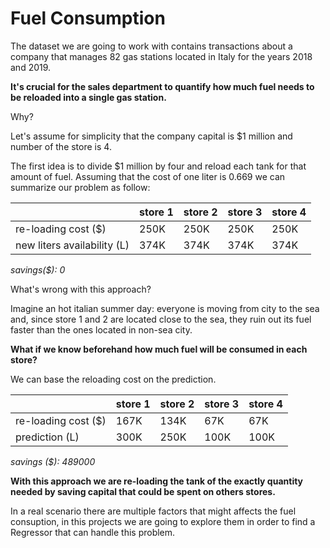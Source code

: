 # Fuel Consumption


The dataset we are going to work with contains transactions about a company that manages 82 gas stations located in Italy for the years 2018 and 2019.

**It's crucial for the sales department to quantify how much fuel needs to be reloaded into a single gas station.**

Why? 

Let's assume for simplicity that the company capital is $1 million and number of the store is 4.  
                
               
The first idea is to divide $1 million by four and reload each tank for that amount of fuel. Assuming that the cost of one liter is 0.669 we can summarize our problem as follow:

                  
|   | store 1 |  store 2 | store 3 | store 4 |
| --- | --- | --- | --- | --- |     
| re-loading cost ($) | 250K | 250K | 250K | 250K |
| new liters availability (L) | 374K | 374K | 374K | 374K |




_savings($): 0_
                  

What's wrong with this approach? 

Imagine an hot italian summer day: everyone is moving from city to the sea and, since store 1 and 2 are located close to the sea, they ruin out its fuel faster than the ones located in non-sea city.



**What if we know beforehand how much fuel will be consumed in each store?**

 
We can base the reloading cost on the prediction. 

                  
|   | store 1 |  store 2 | store 3 | store 4 |
| --- | --- | --- | --- | --- |
| re-loading cost ($) | 167K | 134K | 67K | 67K |
| prediction (L) | 300K | 250K | 100K | 100K |




_savings ($): 489000_



**With this approach we are re-loading the tank of the exactly quantity needed by saving capital that could be spent on others stores.**


In a real scenario there are multiple factors that might affects the fuel consuption, in this projects we are going to explore them in order to find a Regressor that can handle this problem. 
